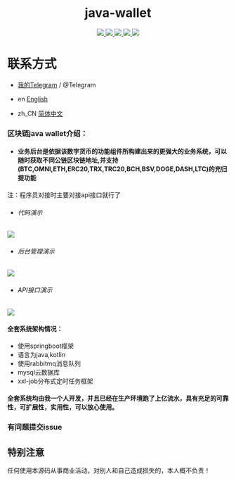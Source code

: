 <h1 align="center">
  java-wallet
</h1>
<p align="center">

  <a href="https://travis-ci.org/paipaipaipai/java-wallet">
    <img src="https://travis-ci.org/paipaipaipai/java-wallet.svg?branch=master">
  </a>

  <a href="https://github.com/paipaipaipai/java-wallet/issues">
    <img src="https://img.shields.io/github/issues/paipaipaipai/java-wallet.svg">
  </a>

  <a href="https://github.com/paipaipaipai/java-wallet/pulls">
    <img src="https://img.shields.io/github/issues-pr/paipaipaipai/java-wallet.svg">
  </a>

  <a href="https://github.com/paipaipaipai/java-wallet/graphs/contributors">
    <img src="https://img.shields.io/github/contributors/paipaipaipai/java-wallet.svg">
  </a>

  <a href="LICENSE">
    <img src="https://img.shields.io/github/license/paipaipaipai/java-wallet.svg">
  </a>

</p>

# 联系方式
- [我的Telegram](https://t.me/pai_tokencore) / @Telegram

- en [English](README_en.md)
- zh_CN [简体中文](README.md)

### 区块链java wallet介绍：
- #### 业务后台是依据该数字货币的功能组件所构建出来的更强大的业务系统，可以随时获取不同公链区块链地址,并支持(BTC,OMNI,ETH,ERC20,TRX,TRC20,BCH,BSV,DOGE,DASH,LTC)的充归提功能
注：程序员对接时主要对接api接口就行了
- ###### 代码演示
![](https://i.ibb.co/PD2zRPD/We-Chate0ef7be708d49975ed0d411eb4194a47.png)
- ###### 后台管理演示
![](https://i.ibb.co/zb8LtyH/test.gif)
- ###### API接口演示
![](https://i.ibb.co/MPbh9Gj/test1.gif)

#### 全套系统架构情况：
- 使用springboot框架
- 语言为java,kotlin
- 使用rabbitmq消息队列
- mysql云数据库
- xxl-job分布式定时任务框架

#### 全套系统均由我一个人开发，并且已经在生产环境跑了上亿流水，具有充足的可靠性，可扩展性，实用性，可以放心使用。

### 有问题提交issue

## 特别注意
任何使用本源码从事商业活动，对别人和自己造成损失的，本人概不负责！